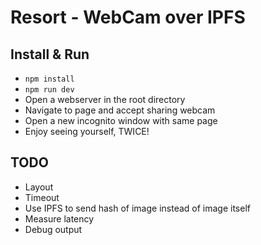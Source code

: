 # Resort - WebCam over IPFS 

## Install & Run

- `npm install`
- `npm run dev`
- Open a webserver in the root directory
- Navigate to page and accept sharing webcam
- Open a new incognito window with same page
- Enjoy seeing yourself, TWICE!


## TODO

- Layout
- Timeout
- Use IPFS to send hash of image instead of image itself
- Measure latency
- Debug output
